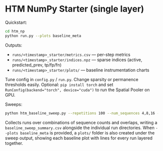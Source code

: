 # HTM NumPy Starter (single layer)

Quickstart:
```bash
cd htm_np
python run.py --plots baseline_meta
```

Outputs:
- `runs/<timestamp>_starter/metrics.csv` — per-step metrics
- `runs/<timestamp>_starter/indices.npz` — sparse indices (active, predicted_prev, tp/fp/fn)
- `runs/<timestamp>_starter/plots/` — baseline instrumentation charts

Tune config in `config.py` / `run.py`. Change sparsity or permanence thresholds easily.
Optional: `pip install torch` and set `RunConfig(backend="torch", device="cuda")` to run the Spatial Pooler on GPU.

Sweeps:
```bash
python htm_baseline_sweep.py --repetitions 100 --num_sequences 4,8,16 --seq_length 8 --overlap 0,25,50 --plots baseline_meta --seeds 2
```
Collects runs over combinations of sequence counts and overlaps, writing a
`baseline_sweep_summary.csv` alongside the individual run directories. When
`--plots baseline_meta` is provided, a `plots/` folder is also created under the
sweep output, showing each baseline plot with lines for every run layered
together.
